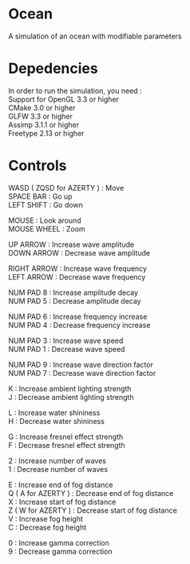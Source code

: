# Ocean
 A simulation of an ocean with modifiable parameters

# Depedencies
 In order to run the simulation, you need : <br>
 Support for OpenGL 3.3 or higher <br>
 CMake 3.0 or higher <br>
 GLFW 3.3 or higher <br>
 Assimp 3.1.1 or higher <br>
 Freetype 2.13 or higher <br>

# Controls
 WASD ( ZQSD for AZERTY ) : Move <br>
 SPACE BAR : Go up<br>
 LEFT SHIFT : Go down<br>

 MOUSE : Look around<br>
 MOUSE WHEEL : Zoom<br>

 UP ARROW : Increase wave amplitude<br>
 DOWN ARROW : Decrease wave amplitude<br>

 RIGHT ARROW : Increase wave frequency<br>
 LEFT ARROW : Decrease wave frequency<br>

 NUM PAD 8 : Increase amplitude decay<br>
 NUM PAD 5 : Decrease amplitude decay<br>

 NUM PAD 6 : Increase frequency increase<br>
 NUM PAD 4 : Decrease frequency increase<br>

 NUM PAD 3 : Increase wave speed<br>
 NUM PAD 1 : Decrease wave speed<br>

 NUM PAD 9 : Increase wave direction factor<br>
 NUM PAD 7 : Decrease wave direction factor<br>
 
 K : Increase ambient lighting strength<br>
 J : Decrease ambient lighting strength<br>

 L : Increase water shininess<br>
 H : Decrease water shininess<br>

 G : Increase fresnel effect strength<br>
 F : Decrease fresnel effect strength<br>

 2 : Increase number of waves<br>
 1 : Decrease number of waves<br>

 E : Increase end of fog distance<br>
 Q ( A for AZERTY ) : Decrease end of fog distance<br>
 X : Increase start of fog distance<br>
 Z ( W for AZERTY ) : Decrease start of fog distance<br>
 V : Increase fog height<br>
 C : Decrease fog height<br>

 0 : Increase gamma correction<br>
 9 : Decrease gamma correction
